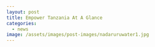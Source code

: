 ```yaml
---
layout: post
title: Empower Tanzania At A Glance
categories:
  - news
image: /assets/images/post-images/nadaruruwater1.jpg
---
```


